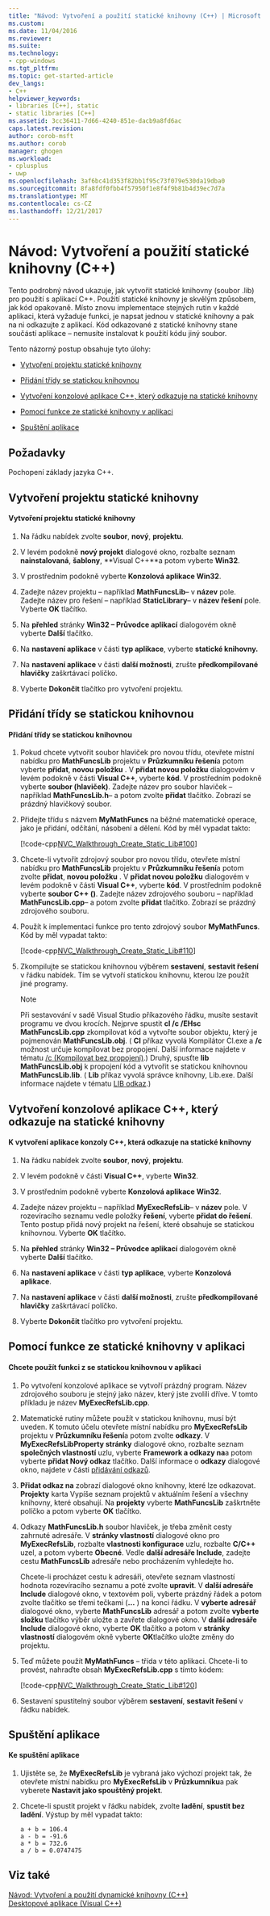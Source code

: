 ```yaml
---
title: "Návod: Vytvoření a použití statické knihovny (C++) | Microsoft Docs"
ms.custom: 
ms.date: 11/04/2016
ms.reviewer: 
ms.suite: 
ms.technology:
- cpp-windows
ms.tgt_pltfrm: 
ms.topic: get-started-article
dev_langs:
- C++
helpviewer_keywords:
- libraries [C++], static
- static libraries [C++]
ms.assetid: 3cc36411-7d66-4240-851e-dacb9a8fd6ac
caps.latest.revision: 
author: corob-msft
ms.author: corob
manager: ghogen
ms.workload:
- cplusplus
- uwp
ms.openlocfilehash: 3af6bc41d353f82bb1f95c73f079e530da19dba0
ms.sourcegitcommit: 8fa8fdf0fbb4f57950f1e8f4f9b81b4d39ec7d7a
ms.translationtype: MT
ms.contentlocale: cs-CZ
ms.lasthandoff: 12/21/2017
---
```

# <a name="walkthrough-creating-and-using-a-static-library-c"></a>Návod: Vytvoření a použití statické knihovny (C++)
Tento podrobný návod ukazuje, jak vytvořit statické knihovny (soubor .lib) pro použití s aplikací C++. Použití statické knihovny je skvělým způsobem, jak kód opakovaně. Místo znovu implementace stejných rutin v každé aplikaci, která vyžaduje funkci, je napsat jednou v statické knihovny a pak na ni odkazujte z aplikací. Kód odkazované z statické knihovny stane součástí aplikace – nemusíte instalovat k použití kódu jiný soubor.  
  
 Tento názorný postup obsahuje tyto úlohy:  
  
-   [Vytvoření projektu statické knihovny](#BKMK_CreateLibProject)  
  
-   [Přidání třídy se statickou knihovnou](#BKMK_AddClassToLib)  
  
-   [Vytvoření konzolové aplikace C++, který odkazuje na statické knihovny](#BKMK_CreateAppToRefTheLib)  
  
-   [Pomocí funkce ze statické knihovny v aplikaci](#BKMK_UseLibInApp)  
  
-   [Spuštění aplikace](#BKMK_RunApp)  
  
## <a name="prerequisites"></a>Požadavky  
 Pochopení základy jazyka C++.  
  
##  <a name="BKMK_CreateLibProject"></a>Vytvoření projektu statické knihovny  
  
#### <a name="to-create-a-static-library-project"></a>Vytvoření projektu statické knihovny  
  
1.  Na řádku nabídek zvolte **soubor**, **nový**, **projektu**.  
  
2.  V levém podokně **nový projekt** dialogové okno, rozbalte seznam **nainstalovaná**, **šablony**, **Visual C++**a potom vyberte  **Win32**.  
  
3.  V prostředním podokně vyberte **Konzolová aplikace Win32**.  
  
4.  Zadejte název projektu – například **MathFuncsLib**– v **název** pole. Zadejte název pro řešení – například **StaticLibrary**– v **název řešení** pole. Vyberte **OK** tlačítko.  
  
5.  Na **přehled** stránky **Win32 – Průvodce aplikací** dialogovém okně vyberte **Další** tlačítko.  
  
6.  Na **nastavení aplikace** v části **typ aplikace**, vyberte **statické knihovny.**  
  
7.  Na **nastavení aplikace** v části **další možnosti**, zrušte **předkompilované hlavičky** zaškrtávací políčko.  
  
8.  Vyberte **Dokončit** tlačítko pro vytvoření projektu.  
  
##  <a name="BKMK_AddClassToLib"></a>Přidání třídy se statickou knihovnou  
  
#### <a name="to-add-a-class-to-the-static-library"></a>Přidání třídy se statickou knihovnou  
  
1.  Pokud chcete vytvořit soubor hlaviček pro novou třídu, otevřete místní nabídku pro **MathFuncsLib** projektu v **Průzkumníku řešení**a potom vyberte **přidat**, **novou položku** . V **přidat novou položku** dialogovém v levém podokně v části **Visual C++**, vyberte **kód**. V prostředním podokně vyberte **soubor (hlaviček)**. Zadejte název pro soubor hlaviček – například **MathFuncsLib.h**– a potom zvolte **přidat** tlačítko. Zobrazí se prázdný hlavičkový soubor.  
  
2.  Přidejte třídu s názvem **MyMathFuncs** na běžné matematické operace, jako je přidání, odčítání, násobení a dělení. Kód by měl vypadat takto:  
  
     [!code-cpp[NVC_Walkthrough_Create_Static_Lib#100](../windows/codesnippet/CPP/walkthrough-creating-and-using-a-static-library-cpp_1.h)]  
  
3.  Chcete-li vytvořit zdrojový soubor pro novou třídu, otevřete místní nabídku pro **MathFuncsLib** projektu v **Průzkumníku řešení**a potom zvolte **přidat**, **novou položku** . V **přidat novou položku** dialogovém v levém podokně v části **Visual C++**, vyberte **kód**. V prostředním podokně vyberte **soubor C++ ()**. Zadejte název zdrojového souboru – například **MathFuncsLib.cpp**– a potom zvolte **přidat** tlačítko. Zobrazí se prázdný zdrojového souboru.  
  
4.  Použít k implementaci funkce pro tento zdrojový soubor **MyMathFuncs**. Kód by měl vypadat takto:  
  
     [!code-cpp[NVC_Walkthrough_Create_Static_Lib#110](../windows/codesnippet/CPP/walkthrough-creating-and-using-a-static-library-cpp_2.cpp)]  
  
5.  Zkompilujte se statickou knihovnou výběrem **sestavení**, **sestavit řešení** v řádku nabídek. Tím se vytvoří statickou knihovnu, kterou lze použít jiné programy.  
  
    > [!NOTE]
    >  Při sestavování v sadě Visual Studio příkazového řádku, musíte sestavit programu ve dvou krocích. Nejprve spustit **cl /c /EHsc MathFuncsLib.cpp** zkompilovat kód a vytvořte soubor objektu, který je pojmenován **MathFuncsLib.obj**. ( **Cl** příkaz vyvolá Kompilátor Cl.exe a **/c** možnost určuje kompilovat bez propojení. Další informace najdete v tématu [/c (Kompilovat bez propojení)](../build/reference/c-compile-without-linking.md).) Druhý, spusťte **lib MathFuncsLib.obj** k propojení kód a vytvořit se statickou knihovnou **MathFuncsLib.lib**. ( **Lib** příkaz vyvolá správce knihovny, Lib.exe. Další informace najdete v tématu [LIB odkaz](../build/reference/lib-reference.md).)  
  
##  <a name="BKMK_CreateAppToRefTheLib"></a>Vytvoření konzolové aplikace C++, který odkazuje na statické knihovny  
  
#### <a name="to-create-a-c-console-app-that-references-the-static-library"></a>K vytvoření aplikace konzoly C++, která odkazuje na statické knihovny  
  
1.  Na řádku nabídek zvolte **soubor**, **nový**, **projektu**.  
  
2.  V levém podokně v části **Visual C++**, vyberte **Win32**.  
  
3.  V prostředním podokně vyberte **Konzolová aplikace Win32**.  
  
4.  Zadejte název projektu – například **MyExecRefsLib**– v **název** pole. V rozevíracího seznamu vedle položky **řešení**, vyberte **přidat do řešení**. Tento postup přidá nový projekt na řešení, které obsahuje se statickou knihovnou. Vyberte **OK** tlačítko.  
  
5.  Na **přehled** stránky **Win32 – Průvodce aplikací** dialogovém okně vyberte **Další** tlačítko.  
  
6.  Na **nastavení aplikace** v části **typ aplikace**, vyberte **Konzolová aplikace**.  
  
7.  Na **nastavení aplikace** v části **další možnosti**, zrušte **předkompilované hlavičky** zaškrtávací políčko.  
  
8.  Vyberte **Dokončit** tlačítko pro vytvoření projektu.  
  
##  <a name="BKMK_UseLibInApp"></a>Pomocí funkce ze statické knihovny v aplikaci  
  
#### <a name="to-use-the-functionality-from-the-static-library-in-the-app"></a>Chcete použít funkci z se statickou knihovnou v aplikaci  
  
1.  Po vytvoření konzolové aplikace se vytvoří prázdný program. Název zdrojového souboru je stejný jako název, který jste zvolili dříve. V tomto příkladu je název **MyExecRefsLib.cpp**.  
  
2.  Matematické rutiny můžete použít v statickou knihovnu, musí být uveden. K tomuto účelu otevřete místní nabídku pro **MyExecRefsLib** projektu v **Průzkumníku řešení**a potom zvolte **odkazy**. V **MyExecRefsLibProperty stránky** dialogové okno, rozbalte seznam **společných vlastností** uzlu, vyberte **Framework a odkazy na**a potom vyberte **přidat Nový odkaz** tlačítko. Další informace o **odkazy** dialogové okno, najdete v části [přidávání odkazů](../ide/adding-references-in-visual-cpp-projects.md).  
  
3.  **Přidat odkaz na** zobrazí dialogové okno knihovny, které lze odkazovat. **Projekty** karta Vypíše seznam projektů v aktuálním řešení a všechny knihovny, které obsahují. Na **projekty** vyberte **MathFuncsLib** zaškrtněte políčko a potom vyberte **OK** tlačítko.  
  
4.  Odkazy **MathFuncsLib.h** soubor hlaviček, je třeba změnit cesty zahrnuté adresáře. V **stránky vlastností** dialogové okno pro **MyExecRefsLib**, rozbalte **vlastnosti konfigurace** uzlu, rozbalte **C/C++** uzel, a potom vyberte **Obecné**. Vedle **další adresáře Include**, zadejte cestu **MathFuncsLib** adresáře nebo procházením vyhledejte ho.  
  
     Chcete-li procházet cestu k adresáři, otevřete seznam vlastností hodnota rozevíracího seznamu a poté zvolte **upravit**. V **další adresáře Include** dialogové okno, v textovém poli, vyberte prázdný řádek a potom zvolte tlačítko se třemi tečkami (**...** ) na konci řádku. V **vyberte adresář** dialogové okno, vyberte **MathFuncsLib** adresář a potom zvolte **vyberte složku** tlačítko výběr uložte a zavřete dialogové okno. V **další adresáře Include** dialogové okno, vyberte **OK** tlačítko a potom v **stránky vlastností** dialogovém okně vyberte **OK**tlačítko uložte změny do projektu.  
  
5.  Teď můžete použít **MyMathFuncs** – třída v této aplikaci. Chcete-li to provést, nahraďte obsah **MyExecRefsLib.cpp** s tímto kódem:  
  
     [!code-cpp[NVC_Walkthrough_Create_Static_Lib#120](../windows/codesnippet/CPP/walkthrough-creating-and-using-a-static-library-cpp_3.cpp)]  
  
6.  Sestavení spustitelný soubor výběrem **sestavení**, **sestavit řešení** v řádku nabídek.  
  
##  <a name="BKMK_RunApp"></a>Spuštění aplikace  
  
#### <a name="to-run-the-app"></a>Ke spuštění aplikace  
  
1.  Ujistěte se, že **MyExecRefsLib** je vybraná jako výchozí projekt tak, že otevřete místní nabídku pro **MyExecRefsLib** v **Průzkumníku**a pak vyberete  **Nastavit jako spouštěný projekt**.  
  
2.  Chcete-li spustit projekt v řádku nabídek, zvolte **ladění**, **spustit bez ladění**. Výstup by měl vypadat takto:  
  
    ```Output  
    a + b = 106.4  
    a - b = -91.6  
    a * b = 732.6  
    a / b = 0.0747475  
    ```  
  
## <a name="see-also"></a>Viz také  
 [Návod: Vytvoření a použití dynamické knihovny (C++)](../build/walkthrough-creating-and-using-a-dynamic-link-library-cpp.md)   
 [Desktopové aplikace (Visual C++)](../windows/desktop-applications-visual-cpp.md)